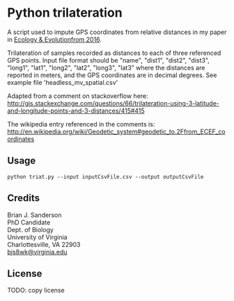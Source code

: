 # Python trilateration

A script used to impute GPS coordinates from relative distances in 
my paper in [Ecology & Evolutionfrom 2016](https://dx.doi.org/10.1002%2Fece3.1958).

Trilateration of samples recorded as distances to each of three
referenced GPS points. Input file format should be "name", "dist1",
"dist2", "dist3", "long1", "lat1", "long2", "lat2", "long3", "lat3"
where the distances are reported in meters, and the GPS coordinates
are in decimal degrees. See example file 'headless_mv_spatial.csv'

Adapted from a comment on stackoverflow here:
http://gis.stackexchange.com/questions/66/trilateration-using-3-latitude-and-longitude-points-and-3-distances/415#415

The wikipedia entry referenced in the comments is:
http://en.wikipedia.org/wiki/Geodetic_system#geodetic_to.2Ffrom_ECEF_coordinates

## Usage

`python triat.py --input inputCsvFile.csv --output outputCsvFile`

## Credits

Brian J. Sanderson  
PhD Candidate  
Dept. of Biology  
University of Virginia  
Charlottesville, VA 22903  
bjs8wk@virginia.edu  

## License

TODO: copy license
